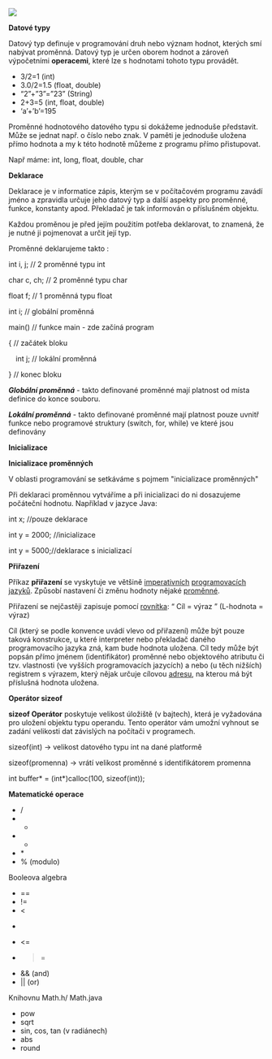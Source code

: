 ﻿![](Aspose.Words.23f4a930-a5fb-444c-b074-bb2d774f641d.001.png)

**Datové typy**

Datový typ definuje v programování druh nebo význam hodnot, kterých smí nabývat proměnná. Datový typ je určen oborem hodnot a zároveň výpočetními **operacemi**, které lze s hodnotami tohoto typu provádět.

- 3/2=1 (int)
- 3.0/2=1.5 (float, double)
- “2”+”3”=”23” (String)
- 2+3=5 (int, float, double)
- ‘a’+’b’=195

Proměnné hodnotového datového typu si dokážeme jednoduše představit. Může se jednat např. o číslo nebo znak. V paměti je jednoduše uložena přímo hodnota a my k této hodnotě můžeme z programu přímo přistupovat. 

Např máme: int, long, float, double, char

**Deklarace**

Deklarace je v informatice zápis, kterým se v počítačovém programu zavádí jméno a zpravidla určuje jeho datový typ a další aspekty pro proměnné, funkce, konstanty apod. Překladač je tak informován o příslušném objektu.

Každou proměnou je před jejím použitím potřeba deklarovat, to znamená, že je nutné ji pojmenovat a určit její typ.

Proměnné deklarujeme takto :

int   i, j;  // 2 proměnné typu int 

char  c, ch; // 2 proměnné typu char

float f;     // 1 proměnná typu float

int i;   // globální proměnná

main()   // funkce main - zde začíná program

{        // začátek bloku

`  `int j;   // lokální proměnná

}        // konec bloku 

***Globální proměnná*** - takto definované proměnné mají platnost od místa definice do konce souboru.

***Lokální proměnná*** - takto definované proměnné mají platnost pouze uvnitř funkce nebo programové struktury (switch, for, while) ve které jsou definovány

**Inicializace**

**Inicializace proměnných**

V oblasti programování se setkáváme s pojmem "inicializace proměnných"

Při deklaraci proměnnou vytváříme a při inicializaci do ni dosazujeme počáteční hodnotu. Například v jazyce Java:

int x; //pouze deklarace

int y = 2000; //inicializace

int y = 5000;//deklarace s inicializací

**Přiřazení**

Příkaz **přiřazení** se vyskytuje ve většině [imperativních](https://cs.wikipedia.org/wiki/Imperativn%C3%AD_programov%C3%A1n%C3%AD "Imperativní programování") [programovacích jazyků](https://cs.wikipedia.org/wiki/Programovac%C3%AD_jazyk "Programovací jazyk"). Způsobí nastavení či změnu hodnoty nějaké [proměnné](https://cs.wikipedia.org/wiki/Prom%C4%9Bnn%C3%A1 "Proměnná").

Přiřazení se nejčastěji zapisuje pomocí [rovnítka](https://cs.wikipedia.org/wiki/Rovn%C3%ADtko "Rovnítko"): “ Cíl = výraz ” (L-hodnota = výraz)

Cíl (který se podle konvence uvádí vlevo od přiřazení) může být pouze taková konstrukce, u které interpreter nebo překladač daného programovacího jazyka zná, kam bude hodnota uložena. Cíl tedy může být popsán přímo jménem (identifikátor) proměnné nebo objektového atributu či tzv. vlastnosti (ve vyšších programovacích jazycích) a nebo (u těch nižších) registrem s výrazem, který nějak určuje cílovou [adresu](https://cs.wikipedia.org/wiki/Adresa_\(programov%C3%A1n%C3%AD\) "Adresa (programování)"), na kterou má být příslušná hodnota uložena.

**Operátor sizeof**

**sizeof Operátor** poskytuje velikost úložiště (v bajtech), která je vyžadována pro uložení objektu typu operandu. Tento operátor vám umožní vyhnout se zadání velikosti dat závislých na počítači v programech.

sizeof(int) -> velikost datového typu int na dané platformě

sizeof(promenna) -> vrátí velikost proměnné s identifikátorem promenna

int buffer\* = (int\*)calloc(100, sizeof(int));

**Matematické operace**

- /
- +
- -
- \*
- % (modulo)

Booleova algebra

- ==
- !=
- <
- >
- <=
- >=
- && (and)
- || (or)

Knihovnu Math.h/ Math.java

- pow
- sqrt
- sin, cos, tan (v radiánech)
- abs
- round



